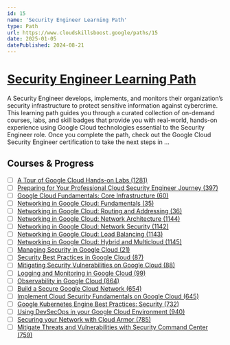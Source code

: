 ```yaml
---
id: 15
name: 'Security Engineer Learning Path'
type: Path
url: https://www.cloudskillsboost.google/paths/15
date: 2025-01-05
datePublished: 2024-08-21
---
```


# [Security Engineer Learning Path](https://www.cloudskillsboost.google/paths/15)

A Security Engineer develops, implements, and monitors their organization’s security infrastructure to protect sensitive information against cybercrime. This learning path guides you through a curated collection of on-demand courses, labs, and skill badges that provide you with real-world, hands-on experience using Google Cloud technologies essential to the Security Engineer role. Once you complete the path, check out the Google Cloud Security Engineer certification to take the next steps in ...

## Courses & Progress

- [ ] [A Tour of Google Cloud Hands-on Labs (1281)](../courses/A-Tour-of-Google-Cloud-Hands-on-Labs.md)
- [ ] [Preparing for Your Professional Cloud Security Engineer Journey (397)](../courses/Preparing-for-Your-Professional-Cloud-Security-Engineer-Journey.md)
- [ ] [Google Cloud Fundamentals: Core Infrastructure (60)](../courses/Google-Cloud-Fundamentals-Core-Infrastructure.md)
- [ ] [Networking in Google Cloud: Fundamentals (35)](../courses/Networking-in-Google-Cloud-Fundamentals.md)
- [ ] [Networking in Google Cloud: Routing and Addressing (36)](../courses/Networking-in-Google-Cloud-Routing-and-Addressing.md)
- [ ] [Networking in Google Cloud: Network Architecture (1144)](../courses/Networking-in-Google-Cloud-Network-Architecture.md)
- [ ] [Networking in Google Cloud: Network Security (1142)](../courses/Networking-in-Google-Cloud-Network-Security.md)
- [ ] [Networking in Google Cloud: Load Balancing (1143)](../courses/Networking-in-Google-Cloud-Load-Balancing.md)
- [ ] [Networking in Google Cloud: Hybrid and Multicloud (1145)](../courses/Networking-in-Google-Cloud-Hybrid-and-Multicloud.md)
- [ ] [Managing Security in Google Cloud (21)](../courses/Managing-Security-in-Google-Cloud.md)
- [ ] [Security Best Practices in Google Cloud (87)](../courses/Security-Best-Practices-in-Google-Cloud.md)
- [ ] [Mitigating Security Vulnerabilities on Google Cloud (88)](../courses/Mitigating-Security-Vulnerabilities-on-Google-Cloud.md)
- [ ] [Logging and Monitoring in Google Cloud (99)](../courses/Logging-and-Monitoring-in-Google-Cloud.md)
- [ ] [Observability in Google Cloud (864)](../courses/Observability-in-Google-Cloud.md)
- [ ] [Build a Secure Google Cloud Network (654)](../courses/Build-a-Secure-Google-Cloud-Network.md)
- [ ] [Implement Cloud Security Fundamentals on Google Cloud (645)](../courses/Implement-Cloud-Security-Fundamentals-on-Google-Cloud.md)
- [ ] [Google Kubernetes Engine Best Practices: Security (732)](../courses/Google-Kubernetes-Engine-Best-Practices-Security.md)
- [ ] [Using DevSecOps in your Google Cloud Environment (940)](../courses/Using-DevSecOps-in-your-Google-Cloud-Environment.md)
- [ ] [Securing your Network with Cloud Armor (785)](../courses/Securing-your-Network-with-Cloud-Armor.md)
- [ ] [Mitigate Threats and Vulnerabilities with Security Command Center (759)](../courses/Mitigate-Threats-and-Vulnerabilities-with-Security-Command-Center.md)
